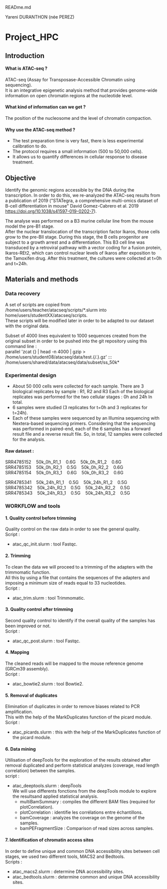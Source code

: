 READme.md

Yareni DURANTHON (née PEREZ)<br>
# Project_HPC 

## Introduction
 
#### What is ATAC-seq ?<br>
ATAC-seq  (Assay for Transposase-Accessible Chromatin using sequencing).<br>
It is an integrative epigenetic analysis method that provides genome-wide information on open chromatin regions at the nucleotide level.

#### What kind of information can we get ?<br>
The position of the nucleosome and the level of chromatin compaction.

#### Why use the ATAC-seq method ?<br>
* The test preparation time is very fast, there is less experimental calibration to do.<br>
* The protocol requires a small information (500 to 50,000 cells).<br>
* It allows us to quantify differences in cellular response to disease treatment.<br>

## Objective
  
Identify the genomic regions accessible by the DNA during the transcription. In order to do this, we re-analyzed the ATAC-seq results from  a publication of 2019 ("STATegra, a comprehensive multi-omics dataset of B-cell differentiation in mouse" David Gomez-Cabrero et al. 2019 https://doi.org/10.1038/s41597-019-0202-7).<br>

The analyse was performed on a B3 murine cellular line from the mouse model the pre-B1 stage.<br>
After the nuclear translocation of the transcription factor Ikaros, those cells grow to the pre-BII stage. During this stage, the B cells progenitor are subject to a growth arrest and a differentiation. This B3 cell line was transduced by a retroviral pathway with a vector coding for a fusion protein, Ikaros-REt2, which can control nuclear levels of Ikaros after exposition to the Tamoxifen drug. After this treatment, the cultures were collected at t=0h and t=24h. 



## Materials and methods 
 
### Data recovery 
A set of scripts are copied from /home/users/teacher/atacseq/scripts/*.slurm  into home/users/studentXX/atacseq/scripts. <br>
These scripts will be modified later in order to be adapted to our dataset with the original data.<br>

Subset of 4000 lines equivalent to 1000 sequences created from the original subset in order to be pushed into the git repository using this command line :<br>
parallel 'zcat {} | head -n 4000 | gzip > /home/users/student08/atacseq/data/test.{/.}.gz' ::: /home/users/shared/data/atacseq/data/subset/ss_50k*

### Experimental design
* About 50 000 cells were collected for each sample. There are 3 biological replicates by sample : R1, R2 and R3 Each of the biological replicates was performed for the two cellular stages : 0h and 24h In total.<br>
* 6 samples were studied (3 replicates for t=0h and 3 replicates for t=24h).<br>
* Each of these samples were sequenced by an Illumina sequencing with Nextera-based sequencing primers. Considering that the sequencing was performed in paired-end, each of the 6 samples has a forward result file and a reverse result file. So, in total, 12 samples were collected for the analysis.

#### Raw dataset :

SRR4785152&nbsp;&nbsp;&nbsp;&nbsp;50k_0h_R1_1&nbsp;&nbsp;&nbsp;&nbsp;0.6G&nbsp;&nbsp;&nbsp;&nbsp;50k_0h_R1_2&nbsp;&nbsp;&nbsp;&nbsp;0.6G<br>
SRR4785153&nbsp;&nbsp;&nbsp;&nbsp;50k_0h_R2_1&nbsp;&nbsp;&nbsp;&nbsp;0.5G&nbsp;&nbsp;&nbsp;&nbsp;50k_0h_R2_2&nbsp;&nbsp;&nbsp;&nbsp;0.6G<br>
SRR4785154&nbsp;&nbsp;&nbsp;&nbsp;50k_0h_R3_1&nbsp;&nbsp;&nbsp;&nbsp;0.6G&nbsp;&nbsp;&nbsp;&nbsp;50k_0h_R3_2&nbsp;&nbsp;&nbsp;&nbsp;0.6G<br>

SRR4785341&nbsp;&nbsp;&nbsp;&nbsp;50k_24h_R1_1&nbsp;&nbsp;&nbsp;&nbsp;0.5G&nbsp;&nbsp;&nbsp;&nbsp;50k_24h_R1_2&nbsp;&nbsp;&nbsp;&nbsp;0.5G<br>
SRR4785342&nbsp;&nbsp;&nbsp;&nbsp;50k_24h_R2_1&nbsp;&nbsp;&nbsp;&nbsp;0.5G&nbsp;&nbsp;&nbsp;&nbsp;50k_24h_R2_2&nbsp;&nbsp;&nbsp;&nbsp;0.5G<br>
SRR4785343&nbsp;&nbsp;&nbsp;&nbsp;50k_24h_R3_1&nbsp;&nbsp;&nbsp;&nbsp;0.5G&nbsp;&nbsp;&nbsp;&nbsp;50k_24h_R3_2&nbsp;&nbsp;&nbsp;&nbsp;0.5G<br>


### WORKFLOW and tools 

#### 1. Quality control before trimming
Quality control on the raw data in order to see the general quality.<br>
Script : 
* atac_qc_init.slurm : tool Fastqc.



#### 2. Trimming
To clean the data we will proceed to a trimming of the adapters with the trimmomatic function.<br>
All this by using a file that contains the sequences of the adapters and imposing a minimum size of reads equal to 33 nucleotides.<br>
Script : 
* atac_trim.slurm : tool Trimmomatic.



#### 3. Quality control after trimming
Second quality control to identify if the overall quality of the samples has been improved or not.<br> 
Script :
* atac_qc_post.slurm : tool Fastqc.



#### 4. Mapping
The cleaned reads will be mapped to the mouse reference genome (GRCm39 assembly).<br>
Script :
* atac_bowtie2.slurm : tool Bowtie2.



#### 5. Removal of duplicates
Elimination of duplicates in order to remove biases related to PCR amplification.<br>
This with the help of the MarkDuplicates function of the picard module.<br>
Script : 
* atac_picards.slurm : this with the help of the MarkDuplicates function of the picard module.



#### 6. Data mining 
Utilisation of deepTools for the exploration of the results obtained after removal duplicated and perform statistical analyzes (coverage, read length correlation) between the samples.<br>
script : <br>
* atac_deeptools.slurm : deepTools <br>
 We will use differents fonctions from the deepTools module to explore the resultsand applied statistical analysis.<br> 
	- multiBamSummary : compiles the different BAM files (required for plotCorrelation).<br>
	- plotCorrelation :  identifie les corrélations entre échantillons.<br>
	- bamCoverage : analyzes the coverage on the genome of the samples.<br>
	- bamPEFragmentSize : Comparison of read sizes across samples.<br>



#### 7. Identification of chromatin access sites
In order to define unique and common DNA accessibility sites between cell stages, we used two different tools, MACS2 and Bedtools.<br>
Scripts :
* atac_macs2.slurm : determine DNA accessibility sites. 
* atac_bedtools.slurm : determine common and unique DNA accessibility sites. 

